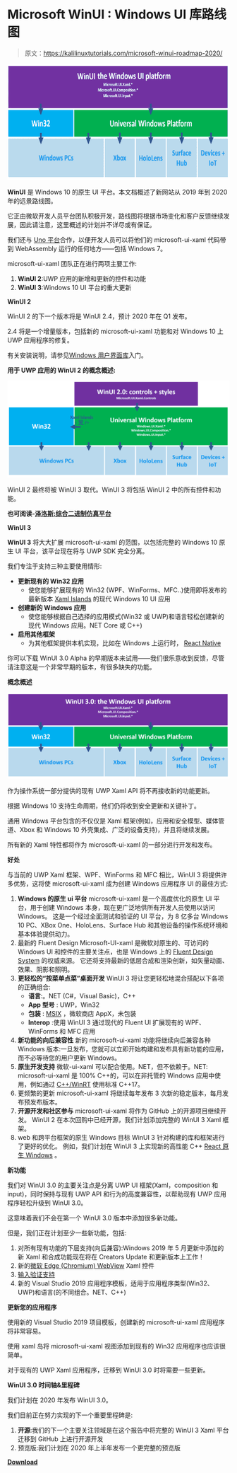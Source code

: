 # Microsoft WinUI : Windows UI 库路线图

> 原文：<https://kalilinuxtutorials.com/microsoft-winui-roadmap-2020/>

[![Microsoft WinUI : Windows UI Library Roadmap](img/5c93657c6fe027db63ea22ce7dd4c940.png "Microsoft WinUI : Windows UI Library Roadmap")](https://1.bp.blogspot.com/-3N6XOPOHSng/XnJTNLtFhLI/AAAAAAAAFjc/FbX8oNzwcTU1Px2UhchsV3RJksPBt4jEwCLcBGAsYHQ/s1600/roadmap_winui3%25281%2529.png)

**WinUI** 是 Windows 10 的原生 UI 平台。本文档概述了新网站从 2019 年到 2020 年的远景路线图。

它正由微软开发人员平台团队积极开发，路线图将根据市场变化和客户反馈继续发展，因此请注意，这里概述的计划并不详尽或有保证。

我们还与 [Uno 平台](https://platform.uno/WinUI-on-Windows7-via-UnoPlatform/)合作，以便开发人员可以将他们的 microsoft-ui-xaml 代码带到 WebAssembly 运行的任何地方——包括 Windows 7。

microsoft-ui-xaml 团队正在进行两项主要工作:

1.  **WinUI 2**:UWP 应用的新增和更新的控件和功能
2.  **WinUI 3**:Windows 10 UI 平台的重大更新

**WinUI 2**

WinUI 2 的下一个版本将是 WinUI 2.4，预计 2020 年在 Q1 发布。

2.4 将是一个增量版本，包括新的 microsoft-ui-xaml 功能和对 Windows 10 上 UWP 应用程序的修复。

有关安装说明，请参见[Windows 用户界面库](https://docs.microsoft.com/uwp/toolkits/winui/getting-started)入门。

**用于 UWP 应用的 WinUI 2 的概念概述:**

![](img/d11d37bfaef2e7fa44d889973e0bb587.png)

WinUI 2 最终将被 WinUI 3 取代。WinUI 3 将包括 WinUI 2 中的所有控件和功能。

**也可阅读-[泽洛斯:综合二进制仿真平台](https://kalilinuxtutorials.com/zelos/)**

**WinUI 3**

**WinUI 3** 将大大扩展 microsoft-ui-xaml 的范围，以包括完整的 Windows 10 原生 UI 平台，该平台现在将与 UWP SDK 完全分离。

我们专注于支持三种主要使用情形:

*   **更新现有的 Win32 应用**
    *   使您能够扩展现有的 Win32 (WPF、WinForms、MFC..)使用即将发布的最新版本 [Xaml Islands](https://docs.microsoft.com/windows/apps/desktop/modernize/xaml-islands) 的现代 Windows 10 UI 应用
*   **创建新的 Windows 应用**
    *   使您能够根据自己选择的应用模式(Win32 或 UWP)和语言轻松创建新的现代 Windows 应用。NET Core 或 C++)
*   **启用其他框架**
    *   为其他框架提供本机实现，比如在 Windows 上运行时， [React Native](https://github.com/Microsoft/react-native-windows)

你可以下载 WinUI 3.0 Alpha 的早期版本来试用——我们很乐意收到反馈，尽管请注意这是一个非常早期的版本，有很多缺失的功能。

**概念概述**

![](img/52eb469822f1a7be7ef6f87febffd03f.png)

作为操作系统一部分提供的现有 UWP Xaml API 将不再接收新的功能更新。

根据 Windows 10 支持生命周期，他们仍将收到安全更新和关键补丁。

通用 Windows 平台包含的不仅仅是 Xaml 框架(例如，应用和安全模型、媒体管道、Xbox 和 Windows 10 外壳集成、广泛的设备支持)，并且将继续发展。

所有新的 Xaml 特性都将作为 microsoft-ui-xaml 的一部分进行开发和发布。

**好处**

与当前的 UWP Xaml 框架、WPF、WinForms 和 MFC 相比，WinUI 3 将提供许多优势，这将使 microsoft-ui-xaml 成为创建 Windows 应用程序 UI 的最佳方式:

1.  **Windows 的原生 ui 平台**
    microsoft-ui-xaml 是一个高度优化的原生 UI 平台，用于创建 Windows 本身，现在更广泛地供所有开发人员使用以访问 Windows。
    这是一个经过全面测试和验证的 UI 平台，为 8 亿多台 Windows 10 PC、XBox One、HoloLens、Surface Hub 和其他设备的操作系统环境和基本体验提供动力。
2.  最新的 Fluent Design
    Microsoft-UI-xaml 是微软对原生的、可访问的 Windows UI 和控件的主要关注点，也是 Windows 上的 [Fluent Design System](https://www.microsoft.com/design/fluent/) 的权威来源。
    它还将支持最新的低层合成和渲染创新，如矢量动画、效果、阴影和照明。
3.  **更轻松的“按菜单点菜”桌面开发**
    WinUI 3 将让您更轻松地混合搭配以下各项的正确组合:
    *   **语言**:。NET (C#，Visual Basic)，C++
    *   **App 型号** : UWP，Win32
    *   **包装** : [MSIX](https://docs.microsoft.com/windows/msix/) ，微软商店 AppX，未包装
    *   **Interop** :使用 WinUI 3 通过现代的 Fluent UI 扩展现有的 WPF、WinForms 和 MFC 应用
4.  **新功能的向后兼容性**
    新的 microsoft-ui-xaml 功能将继续向后兼容各种 Windows 版本:一旦发布，您就可以立即开始构建和发布具有新功能的应用，而不必等待您的用户更新 Windows。
5.  **原生开发支持**
    微软-ui-xaml 可以配合使用。NET，但不依赖于。NET: microsoft-ui-xaml 是 100% C++的，可以在非托管的 Windows 应用中使用，例如通过 [C++/WinRT](https://docs.microsoft.com/windows/uwp/cpp-and-winrt-apis/) 使用标准 C++17。
6.  更频繁的更新
    microsoft-ui-xaml 将继续每年发布 3 次新的稳定版本，每月发布预发布版本。
7.  **开源开发和社区参与**
    microsoft-ui-xaml 将作为 GitHub 上的开源项目继续开发。
    WinUI 2 在本次回购中已经开源，我们计划添加完整的 WinUI 3 Xaml 框架。
8.  web 和跨平台框架的原生 Windows 目标
    WinUI 3 针对构建的库和框架进行了更好的优化。
    例如，我们计划在 WinUI 3 上实现新的高性能 C++ [React 原生 Windows](https://github.com/Microsoft/react-native-windows) 。

**新功能**

我们对 WinUI 3.0 的主要关注点是分离 UWP UI 框架(Xaml，composition 和 input)，同时保持与现有 UWP API 和行为的高度兼容性，以帮助现有 UWP 应用程序轻松升级到 WinUI 3.0。

这意味着我们不会在第一个 WinUI 3.0 版本中添加很多新功能。

但是，我们正在计划至少一些新功能，包括:

1.  对所有现有功能的下层支持(向后兼容):Windows 2019 年 5 月更新中添加的新 Xaml 和合成功能现在将在 Creators Update 和更新版本上工作！
2.  新的[微软 Edge (Chromium) WebView](https://docs.microsoft.com/microsoft-edge/hosting/webview2) Xaml 控件
3.  [输入验证支持](https://github.com/microsoft/microsoft-ui-xaml/issues/179)
4.  新的 Visual Studio 2019 应用程序模板，适用于应用程序类型(Win32、UWP)和语言(的不同组合。NET、C++)

**更新您的应用程序**

使用新的 Visual Studio 2019 项目模板，创建新的 microsoft-ui-xaml 应用程序将非常容易。

使用 xaml 岛将 microsoft-ui-xaml 视图添加到现有的 Win32 应用程序也应该很简单。

对于现有的 UWP Xaml 应用程序，迁移到 WinUI 3.0 时将需要一些更新。

**WinUI 3.0 时间轴&里程碑**

我们计划在 2020 年发布 WinUI 3.0。

我们目前正在努力实现的下一个重要里程碑是:

1.  **开源**:我们的下一个主要关注领域是在这个报告中将完整的 WinUI 3 Xaml 平台迁移到 GitHub 上进行开源开发
2.  预览版:我们计划在 2020 年上半年发布一个更完整的预览版

[**Download**](https://github.com/microsoft/microsoft-ui-xaml/blob/master/docs/roadmap.md)